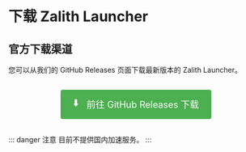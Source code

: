 # 下载 Zalith Launcher

## 官方下载渠道

您可以从我们的 GitHub Releases 页面下载最新版本的 Zalith Launcher。

<div class="download-container">
  <a href="https://github.com/ZalithLauncher/ZalithLauncher/releases" class="download-button">
    <span class="download-icon">⬇️</span>
    <span class="download-text">前往 GitHub Releases 下载</span>
  </a>
</div>

::: danger 注意
目前不提供国内加速服务。
:::

<style>
.download-container {
  text-align: center;
  margin: 30px 0;
}

.download-button {
  display: inline-block;
  background-color: #4CAF50;
  color: white;
  padding: 12px 24px;
  text-align: center;
  text-decoration: none;
  font-size: 18px;
  border-radius: 4px;
  transition: background-color 0.3s;
}

.download-button:hover {
  background-color: #45a049;
}

.download-icon {
  font-size: 20px;
  margin-right: 10px;
}

.download-text {
  vertical-align: middle;
}
</style>